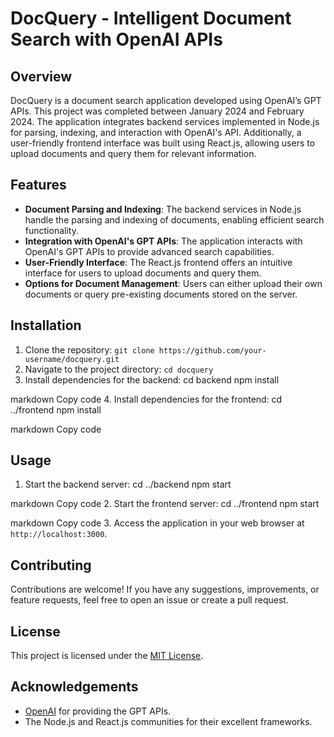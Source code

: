 # DocQuery - Intelligent Document Search with OpenAI APIs

## Overview
DocQuery is a document search application developed using OpenAI’s GPT APIs. This project was completed between January 2024 and February 2024. The application integrates backend services implemented in Node.js for parsing, indexing, and interaction with OpenAI's API. Additionally, a user-friendly frontend interface was built using React.js, allowing users to upload documents and query them for relevant information. 

## Features
- **Document Parsing and Indexing**: The backend services in Node.js handle the parsing and indexing of documents, enabling efficient search functionality.
- **Integration with OpenAI's GPT APIs**: The application interacts with OpenAI's GPT APIs to provide advanced search capabilities.
- **User-Friendly Interface**: The React.js frontend offers an intuitive interface for users to upload documents and query them.
- **Options for Document Management**: Users can either upload their own documents or query pre-existing documents stored on the server.

## Installation
1. Clone the repository: `git clone https://github.com/your-username/docquery.git`
2. Navigate to the project directory: `cd docquery`
3. Install dependencies for the backend:
cd backend
npm install

markdown
Copy code
4. Install dependencies for the frontend:
cd ../frontend
npm install

markdown
Copy code

## Usage
1. Start the backend server:
cd ../backend
npm start

markdown
Copy code
2. Start the frontend server:
cd ../frontend
npm start

markdown
Copy code
3. Access the application in your web browser at `http://localhost:3000`.

## Contributing
Contributions are welcome! If you have any suggestions, improvements, or feature requests, feel free to open an issue or create a pull request.

## License
This project is licensed under the [MIT License](LICENSE).

## Acknowledgements
- [OpenAI](https://openai.com) for providing the GPT APIs.
- The Node.js and React.js communities for their excellent frameworks.
